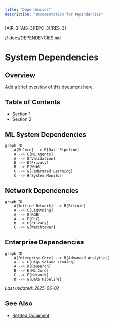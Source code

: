 ```yaml
---
title: "Dependencies"
description: "Documentation for Dependencies"
---
```


[AIR-3][AIS-3][BPC-3][RES-3]


<!-- markdownlint-disable MD013 line-length -->

// docs/DEPENDENCIES.md

# System Dependencies

## Overview

Add a brief overview of this document here.

## Table of Contents

- [Section 1](#section-1)
- [Section 2](#section-2)


## ML System Dependencies

```mermaid
graph TD
    A[MLCore] --> B[Data Pipeline]
    A --> C[ML Agents]
    A --> D[Validation]
    B --> E[Privacy]
    B --> F[Web5]
    C --> G[Federated Learning]
    C --> H[System Monitor]
```

## Network Dependencies

```mermaid
graph TD
    A[Unified Network] --> B[Bitcoin]
    A --> C[Lightning]
    A --> D[RGB]
    A --> E[DLC]
    B --> F[Privacy]
    C --> G[Watchtower]
```

## Enterprise Dependencies

```mermaid
graph TD
    A[Enterprise Core] --> B[Advanced Analytics]
    A --> C[High Volume Trading]
    A --> D[Research]
    B --> E[ML Core]
    C --> F[Network]
    D --> G[Data Pipeline]
```

*Last updated: 2025-06-02*

## See Also

- [Related Document](#related-document)

